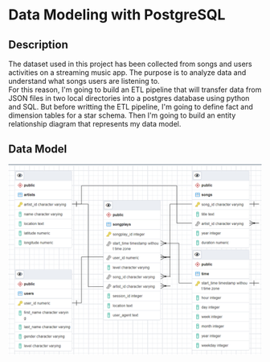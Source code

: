# Data Modeling with PostgreSQL

## Description

The dataset used in this project has been collected from songs and users activities
on a streaming music app. The purpose is to analyze data and understand what
songs users are listening to.   
For this reason, I'm going to build an ETL pipeline that will transfer data
from JSON files in two local directories into a postgres database using python
and SQL. But before writting the ETL pipeline, I'm going to define fact and
dimension tables for a star schema. Then I'm going to build an entity relationship
diagram that represents my data model.

## Data Model

![data model](./images/sparkifydb.png)
